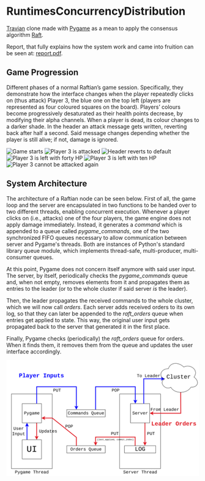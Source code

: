 # RuntimesConcurrencyDistribution

[Travian](https://www.travian.com/international) clone made with [Pygame](https://www.pygame.org/news) as a mean to apply the consensus algorithm [Raft](https://raft.github.io/).

Report, that fully explains how the system work and came into fruition can be seen at: [report.pdf](https://github.com/mhetacc/RuntimesConcurrencyDistribution/blob/main/docs/report/report.pdf).

## Game Progression

Different phases of a normal Raftian’s game session. Specifically, they demonstrate how the interface changes when the player repeatedly clicks on (thus attack) Player 3, the blue one on the top left (players are represented as four coloured squares on the board). Players’ colours become progressively desaturated as their health points decrease, by modifying their alpha channels. When a player is dead, its colour changes to a darker shade. In the header an attack message gets written, reverting back after half a second. Said message changes depending whether the player is still alive; if not, damage is ignored.

![Game starts](docs/report/images/raftian1.png)
![Player 3 is attacked](docs/report/images/raftian2.png)
![Header reverts to default](docs/report/images/raftian3.png)
![Player 3 is left with forty HP](docs/report/images/raftian4.png)
![Player 3 is left with ten HP](docs/report/images/raftian5.png)
![Player 3 cannot be attacked again](docs/report/images/raftian7.png)

 ## System Architecture 

The architecture of a Raftian node can be seen below. First of all, the game loop and the server are encapsulated in two functions to be handed over to two different threads, enabling concurrent execution. Whenever a player clicks on (i.e., attacks) one of the four players, the game engine does not apply damage immediately. Instead, it generates a *command* which is appended to a queue called *pygame_commands*, one of the two synchronized FIFO queues necessary to allow communication between server and Pygame's threads. Both are instances of Python's standard library queue module, which implements thread-safe, multi-producer, multi-consumer queues. 

At this point, Pygame does not concern itself anymore with said user input. The server, by itself, periodically checks the *pygame_commands* queue and, when not empty, removes elements from it and propagates them as entries to the leader (or to the whole cluster if said server *is* the leader).

Then, the leader propagates the received commands to the whole cluster, which we will now call *orders*. Each server adds received orders to its own log, so that they can later be appended to the *raft_orders* queue when entries get applied to state. This way, the original user input gets propagated back to the server that generated it in the first place.

Finally, Pygame checks (periodically) the *raft_orders* queue for orders. When it finds them, it removes them from the queue and updates the user interface accordingly.

![System Architecture](docs/report/images/nodeArchitecture.png)